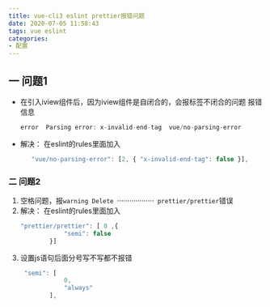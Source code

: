 ```yaml
---
title: vue-cli3 eslint prettier报错问题
date: 2020-07-05 11:58:43
tags: vue eslint
categories: 
- 配置
---
```

## 一 问题1
+  在引入iview组件后，因为iview组件是自闭合的，会报标签不闭合的问题
    报错信息
    ```js
    error  Parsing error: x-invalid-end-tag  vue/no-parsing-error
    ```
+ 解决：
    在eslint的rules里面加入
    ```js
       "vue/no-parsing-error": [2, { "x-invalid-end-tag": false }],
    ```
### 二 问题2
1. 空格问题，报`warning Delete `··················` prettier/prettier`错误
2. 解决： 在eslint的rules里面加入
    ```js
    "prettier/prettier": [ 0 ,{
                "semi": false
            }]
    ```
3. 设置js语句后面分号写不写都不报错
    ```js
     "semi": [
                0,
                "always"
            ],
    ```

